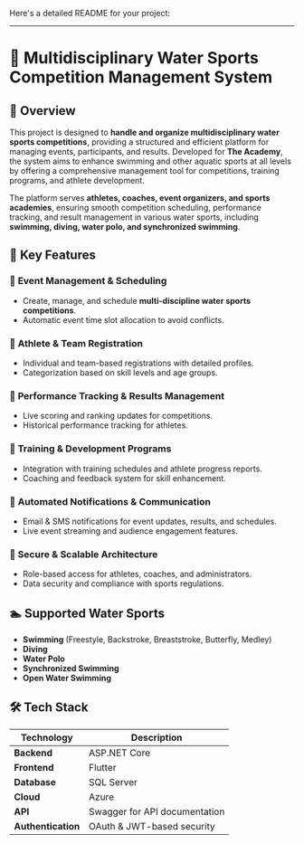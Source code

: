 Here's a detailed README for your project:  

---

# 🌊 Multidisciplinary Water Sports Competition Management System  

## 📌 Overview  
This project is designed to **handle and organize multidisciplinary water sports competitions**, providing a structured and efficient platform for managing events, participants, and results. Developed for **The Academy**, the system aims to enhance swimming and other aquatic sports at all levels by offering a comprehensive management tool for competitions, training programs, and athlete development.  

The platform serves **athletes, coaches, event organizers, and sports academies**, ensuring smooth competition scheduling, performance tracking, and result management in various water sports, including **swimming, diving, water polo, and synchronized swimming**.  

## 🎯 Key Features  

### 🔹 **Event Management & Scheduling**  
- Create, manage, and schedule **multi-discipline water sports competitions**.  
- Automatic event time slot allocation to avoid conflicts.  

### 🔹 **Athlete & Team Registration**  
- Individual and team-based registrations with detailed profiles.  
- Categorization based on skill levels and age groups.  

### 🔹 **Performance Tracking & Results Management**  
- Live scoring and ranking updates for competitions.  
- Historical performance tracking for athletes.  

### 🔹 **Training & Development Programs**  
- Integration with training schedules and athlete progress reports.  
- Coaching and feedback system for skill enhancement.  

### 🔹 **Automated Notifications & Communication**  
- Email & SMS notifications for event updates, results, and schedules.  
- Live event streaming and audience engagement features.  

### 🔹 **Secure & Scalable Architecture**  
- Role-based access for athletes, coaches, and administrators.  
- Data security and compliance with sports regulations.  

## 🏊 Supported Water Sports  
- **Swimming** (Freestyle, Backstroke, Breaststroke, Butterfly, Medley)  
- **Diving**  
- **Water Polo**  
- **Synchronized Swimming**  
- **Open Water Swimming**  

## 🛠 Tech Stack  

| Technology      | Description  |
|----------------|-------------|
| **Backend**    | ASP.NET Core |
| **Frontend**   | Flutter |
| **Database**   | SQL Server |
| **Cloud**      | Azure |
| **API**        | Swagger for API documentation |
| **Authentication** | OAuth & JWT-based security |
